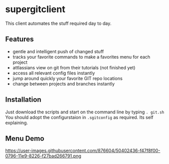 # supergitclient

This client automates the stuff required day to day.

## Features
* gentle and intelligent push of changed stuff
* tracks your favorite commands to make a favorites menu for each project
* attlassians view on git from their tutorials (not finished yet)
* access all relevant config files instantly
* jump around quickly your favorite GIT repo locations
* change between projects and branches instantly

## Installation

Just download the scripts and start on the command line by typing `. git.sh`
You should adopt the configurstaion in `.sgitconfig` as required. Its self explaining.

## Menu Demo

https://user-images.githubusercontent.com/876604/50402436-f47f8f00-0796-11e9-8226-f27bad266791.png
